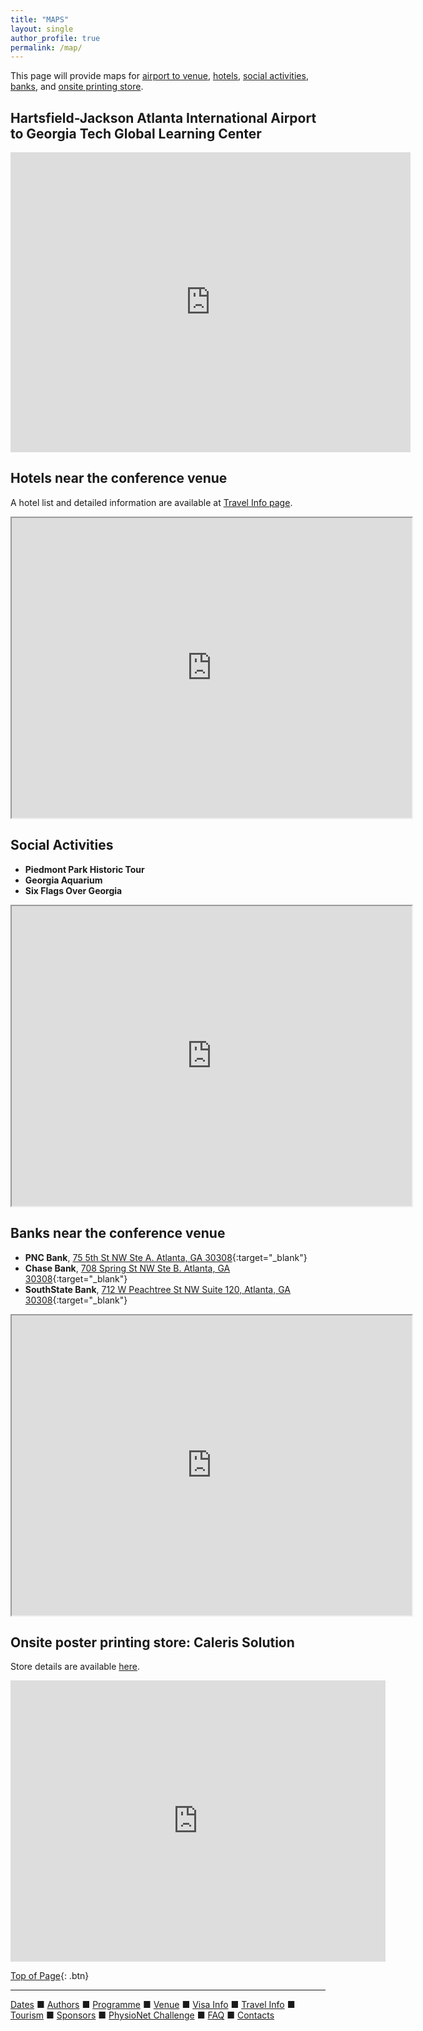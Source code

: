 ```yaml
---
title: "MAPS"
layout: single
author_profile: true
permalink: /map/
---
```

This page will provide maps for [airport to venue](../map/#map1), [hotels](../map/#map2), [social activities](../map/#map3), [banks](../map/#map4), and [onsite printing store](../map/#map5). 

## <a name="map1"></a>Hartsfield-Jackson Atlanta International Airport to Georgia Tech Global Learning Center
<iframe src="https://www.google.com/maps/embed?pb=!1m28!1m12!1m3!1d106208.56066871993!2d-84.48805478391816!3d33.70849553658674!2m3!1f0!2f0!3f0!3m2!1i1024!2i768!4f13.1!4m13!3e3!4m5!1s0x88f4fd2fe1035901%3A0x4117a3ef1892b048!2sHartsfield-Jackson%20Atlanta%20International%20Airport%20(ATL)%2C%206000%20N%20Terminal%20Pkwy%2C%20Atlanta%2C%20GA%2030320!3m2!1d33.6407282!2d-84.4277001!4m5!1s0x88f50466c03ef281%3A0x33727ba143cafd68!2sGeorgia%20Tech%20Global%20Learning%20Center%2C%20800%20Spring%20St%20NW%2C%20Atlanta%2C%20GA%2030308!3m2!1d33.7763024!2d-84.3892796!5e0!3m2!1sen!2sus!4v1659546991088!5m2!1sen!2sus" width="640" height="480" style="border:0;" allowfullscreen="" loading="lazy" referrerpolicy="no-referrer-when-downgrade"></iframe>

## <a name="map2"></a>Hotels near the conference venue
A hotel list and detailed information are available at [Travel Info page](../travel).
<iframe src="https://www.google.com/maps/d/u/0/embed?mid=11WBQ7ozqdQVXEyWtqc3jimenW54kY2M&ehbc=2E312F" width="640" height="480"></iframe>

## <a name="map3"></a>Social Activities
* **Piedmont Park Historic Tour**
* **Georgia Aquarium**
* **Six Flags Over Georgia**
<iframe src="https://www.google.com/maps/d/embed?mid=12cBhFC6QrEMg_OyXVjnIxiP7HnD2djg&ehbc=2E312F" width="640" height="480"></iframe>

## <a name="map4"></a>Banks near the conference venue
* **PNC Bank**, [75 5th St NW Ste A. Atlanta, GA 30308](https://goo.gl/maps/UT2MikJPRAwWLCq78){:target="_blank"}
* **Chase Bank**, [708 Spring St NW Ste B. Atlanta, GA 30308](https://goo.gl/maps/QfGiC2o729jxaqHT6){:target="_blank"}
* **SouthState Bank**, [712 W Peachtree St NW Suite 120, Atlanta, GA 30308](https://goo.gl/maps/pbXjxDGYMSHyf7rv5){:target="_blank"}

<iframe src="https://www.google.com/maps/d/embed?mid=1vvs39heXN_MrS1Myte6hmd9QGF5lxBw&ehbc=2E312F" width="640" height="480"></iframe>

## <a name="map5"></a>Onsite poster printing store: Caleris Solution
Store details are available [here](../authors/#poster).

<iframe src="https://www.google.com/maps/embed?pb=!1m14!1m8!1m3!1d13265.420897377848!2d-84.3869841!3d33.7773239!3m2!1i1024!2i768!4f13.1!3m3!1m2!1s0x88f50466c2db507d%3A0x5686d4e4df763036!2sCaleris%20Solutions%2C%20(Printing%2C%20Pack%20%26%20Ship%2C%20Promotional%20Products)!5e0!3m2!1sen!2sus!4v1684776140260!5m2!1sen!2sus" width="600" height="450" style="border:0;" allowfullscreen="" loading="lazy" referrerpolicy="no-referrer-when-downgrade"></iframe>

[Top of Page](#top){: .btn}

---

[Dates](../dates/) &#9632; [Authors](../authors) &#9632; [Programme](../programme/) &#9632; [Venue](../venue/) &#9632; [Visa Info](../visa) &#9632; [Travel Info](../travel) &#9632; [Tourism](../tourism/) &#9632; [Sponsors](../sponsors/) &#9632; [PhysioNet Challenge](../challenge/) &#9632; [FAQ](../faq/) &#9632; [Contacts](../contact/)
